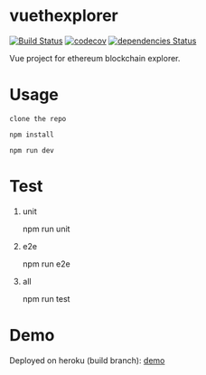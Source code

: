 # vuethexplorer
[![Build Status](https://travis-ci.org/sc0Vu/vuethexplore.svg?branch=master)](https://travis-ci.org/sc0Vu/vuethexplore)
[![codecov](https://codecov.io/gh/sc0Vu/vuethexplore/branch/master/graph/badge.svg)](https://codecov.io/gh/sc0Vu/vuethexplore)
[![dependencies Status](https://david-dm.org/sc0vu/vuethexplore/status.svg)](https://david-dm.org/sc0vu/vuethexplore)

Vue project for ethereum blockchain explorer.

# Usage

    clone the repo

    npm install

    npm run dev

# Test

1. unit

    npm run unit

2. e2e

    npm run e2e

3. all

    npm run test

# Demo

Deployed on heroku (build branch): [demo](https://vuethexplore.herokuapp.com/)
